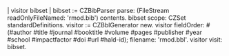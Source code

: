 | visitor bibset |
bibset := CZBibParser parse: (FileStream readOnlyFileNamed: 'rmod.bib') contents.
bibset scope: CZSet standardDefinitions.
visitor := CZBblGenerator new.
visitor 
	fieldOrder: #(#author  #title  #journal  #booktitle #volume 
			  #pages   #publisher   #year   #school   #impactfactor 
			  #doi #url #hald-id); 
	filename: 'rmod.bbl'.
visitor visit: bibset.